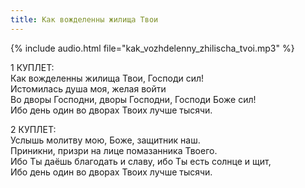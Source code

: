 ```yaml
---
title: Как вожделенны жилища Твои
---
```

{% include audio.html file="kak_vozhdelenny_zhilisсha_tvoi.mp3" %}

1 КУПЛЕТ:  
Как вожделенны жилища Твои, Господи сил!  
Истомилась душа моя, желая войти  
Во дворы Господни, дворы Господни, Господи Боже сил!  
Ибо день один во дворах Твоих лучше тысячи.

2 КУПЛЕТ:  
Услышь молитву мою, Боже, защитник наш.  
Приникни, призри на лице помазанника Твоего.  
Ибо Ты даёшь благодать и славу, ибо Ты есть солнце и щит,  
Ибо день один во дворах Твоих лучше тысячи.
